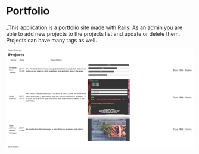 # Portfolio

_This application is a portfolio site made with Rails. As an admin you are able to add new projects to the projects list and update or delete them. Projects can have many tags as well.


![alt text](public/screen.png)
